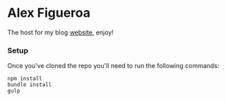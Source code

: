 # Alex Figueroa

The host for my blog [website](https://alexanderfigueroa.com/), enjoy!

### Setup

Once you've cloned the repo you'll need to run the following commands:
```
npm install
bundle install
gulp
```
